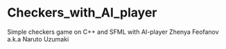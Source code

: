 # Checkers_with_AI_player
Simple checkers game on C++ and SFML with AI-player
Zhenya Feofanov a.k.a Naruto Uzumaki
